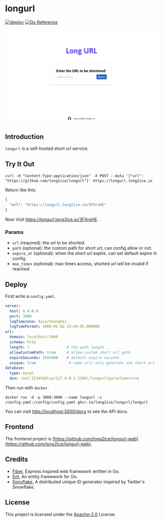# longurl

[![deploy](https://github.com/long2ice/longurl/actions/workflows/deploy.yml/badge.svg)](https://github.com/long2ice/longurl/actions/workflows/deploy.yml)
[![Go Reference](https://pkg.go.dev/badge/github.com/long2ice/longurl.svg)](https://pkg.go.dev/github.com/long2ice/longurl)

![screenshot](./images/screenshot.png)

## Introduction

`longurl` is a self-hosted short url service.

## Try It Out

```shell
curl -H "Content-Type:application/json" -X POST --data '{"url": "https://github.com/long2ice/longurl"}' https://longurl.long2ice.io
```

Return like this:

```json
{
  "url": "https://longurl.long2ice.io/3FXrsHE"
}
```

Now Visit <https://longurl.long2ice.io/3FXrsHE>.

### Params

- `url` (required): the url to be shorted.
- `path` (optional): the custom path for short url, can config allow or not.
- `expire_at` (optional): when the short url expire, can set default expire in config.
- `max_times` (optional): max times access, shorted url will be invalid if reached.

## Deploy

First write a `config.yaml`.

```yaml
server:
  host: 0.0.0.0
  port: 3000
  logTimezone: Asia/Shanghai
  logTimeFormat: 2006-01-02 15:04:05.000000
url:
  domain: localhost:3000
  schema: http
  length: 7                 # the path length
  allowCustomPath: true     # allow custom short url path
  expireSeconds: 2592000    # default expire seconds
  unique: true               # same urls only generate one short url
database:
  type: mysql
  dsn: root:123456@tcp(127.0.0.1:3306)/longurl?parseTime=true
```

Then run with `docker`.

```shell
docker run -d -p 3000:3000 --name longurl -v /config.yaml:/config/config.yaml ghcr.io/long2ice/longurl/longurl
```

You can visit <http://localhost:3000/docs> to see the API docs.

## Frontend

The frontend project is [https://github.com/long2ice/longurl-web](https://github.com/long2ice/longurl-web).

## Credits

- [Fiber](https://github.com/gofiber/fiber), Express inspired web framework written in Go.
- [Ent](https://github.com/ent/ent), An entity framework for Go.
- [Sonyflake](https://github.com/sony/sonyflake), A distributed unique ID generator inspired by Twitter's Snowflake.

## License

This project is licensed under the
[Apache-2.0](https://github.com/long2ice/longurl/blob/master/LICENSE)
License.